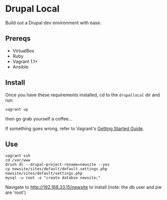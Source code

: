 Drupal Local
================

Build out a Drupal dev environment with ease.

Prereqs
-------

- VirtualBox
- Ruby
- Vagrant 1.1+
- Ansible

Install
-------

Once you have these requirements installed, cd to the `drupallocal` dir and run:

`vagrant up`

then go grab yourself a coffee...

If something goes wrong, refer to Vagrant's [Getting Started
Guide](http://docs.vagrantup.com/v2/getting-started/index.html).

Use
---

    vagrant ssh
    cd /var/www
    drush dl --drupal-project-rename=newsite --yes
    cp newsite/sites/default/default.settings.php newsite/sites/default/settings.php
    mysql -u root -e "create databse newsite;"

Navigate to http://192.168.33.15/newsite to install (note: the db user and pw are 'root')
